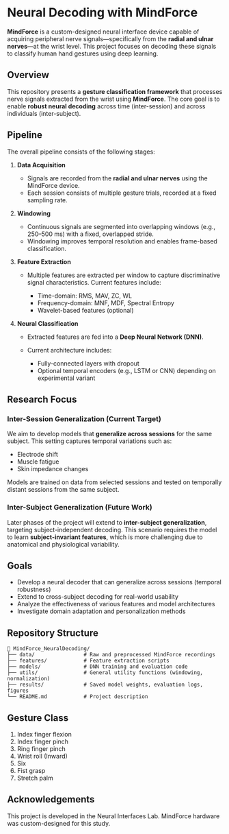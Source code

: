 # Neural Decoding with MindForce

**MindForce** is a custom-designed neural interface device capable of acquiring peripheral nerve signals—specifically from the **radial and ulnar nerves**—at the wrist level. This project focuses on decoding these signals to classify human hand gestures using deep learning.

## Overview

This repository presents a **gesture classification framework** that processes nerve signals extracted from the wrist using **MindForce**. The core goal is to enable **robust neural decoding** across time (inter-session) and across individuals (inter-subject).

## Pipeline

The overall pipeline consists of the following stages:

1. **Data Acquisition**

   * Signals are recorded from the **radial and ulnar nerves** using the MindForce device.
   * Each session consists of multiple gesture trials, recorded at a fixed sampling rate.

2. **Windowing**

   * Continuous signals are segmented into overlapping windows (e.g., 250–500 ms) with a fixed, overlapped stride.
   * Windowing improves temporal resolution and enables frame-based classification.

3. **Feature Extraction**

   * Multiple features are extracted per window to capture discriminative signal characteristics. Current features include:

     * Time-domain: RMS, MAV, ZC, WL
     * Frequency-domain: MNF, MDF, Spectral Entropy
     * Wavelet-based features (optional)

4. **Neural Classification**

   * Extracted features are fed into a **Deep Neural Network (DNN)**.
   * Current architecture includes:

     * Fully-connected layers with dropout
     * Optional temporal encoders (e.g., LSTM or CNN) depending on experimental variant

## Research Focus

### Inter-Session Generalization (Current Target)

We aim to develop models that **generalize across sessions** for the same subject. This setting captures temporal variations such as:

* Electrode shift
* Muscle fatigue
* Skin impedance changes

Models are trained on data from selected sessions and tested on temporally distant sessions from the same subject.

### Inter-Subject Generalization (Future Work)

Later phases of the project will extend to **inter-subject generalization**, targeting subject-independent decoding. This scenario requires the model to learn **subject-invariant features**, which is more challenging due to anatomical and physiological variability.

## Goals

* Develop a neural decoder that can generalize across sessions (temporal robustness)
* Extend to cross-subject decoding for real-world usability
* Analyze the effectiveness of various features and model architectures
* Investigate domain adaptation and personalization methods

## Repository Structure

```
📂 MindForce_NeuralDecoding/
├── data/                # Raw and preprocessed MindForce recordings
├── features/            # Feature extraction scripts
├── models/              # DNN training and evaluation code
├── utils/               # General utility functions (windowing, normalization)
├── results/             # Saved model weights, evaluation logs, figures
└── README.md            # Project description
```

## Gesture Class
1. Index finger flexion
2. Index finger pinch
3. Ring finger pinch
4. Wrist roll (Inward)
5. Six
6. Fist grasp
7. Stretch palm


## Acknowledgements

This project is developed in the Neural Interfaces Lab. MindForce hardware was custom-designed for this study.
